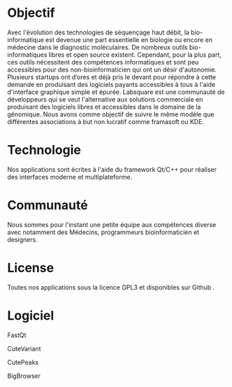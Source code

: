 # Objectif
Avec l'évolution des technologies de séquençage haut débit, la bio-informatique est devenue une part essentielle en biologie  ou encore en médecine dans le diagnostic moléculaires.
De nombreux outils bio-informatiques libres et open source existent. Cependant, pour la plus  part, ces outils nécessitent des compétences informatiques et sont peu accessibles pour des non-bioinformaticien qui ont un désir d'autonomie. Plusieurs startups ont d’ores et déjà pris le devant pour répondre à cette demande en produisant des logiciels payants accessibles à tous à l'aide d'interface graphique simple et épurée. 
Labsquare est une communauté de développeurs qui se veut l'alternative aux solutions commerciale en produisant des logiciels  libres et accessibles dans le domaine de la génomique. Nous avons comme objectif de suivre le même modèle que différentes  associations à but non lucratif comme framasoft ou KDE. 

# Technologie
Nos applications sont écrites à l'aide du framework Qt/C++ pour réaliser des interfaces moderne et multiplateforme. 

# Communauté 
Nous sommes pour l'instant une petite équipe aux compétences diverse avec notamment des Médecins, programmeurs  bioinformaticien et designers. 

# License 
Toutes nos applications sous la licence GPL3 et disponibles sur Github . 

# Logiciel 
FastQt 

CuteVariant

CutePeaks 

BigBrowser

